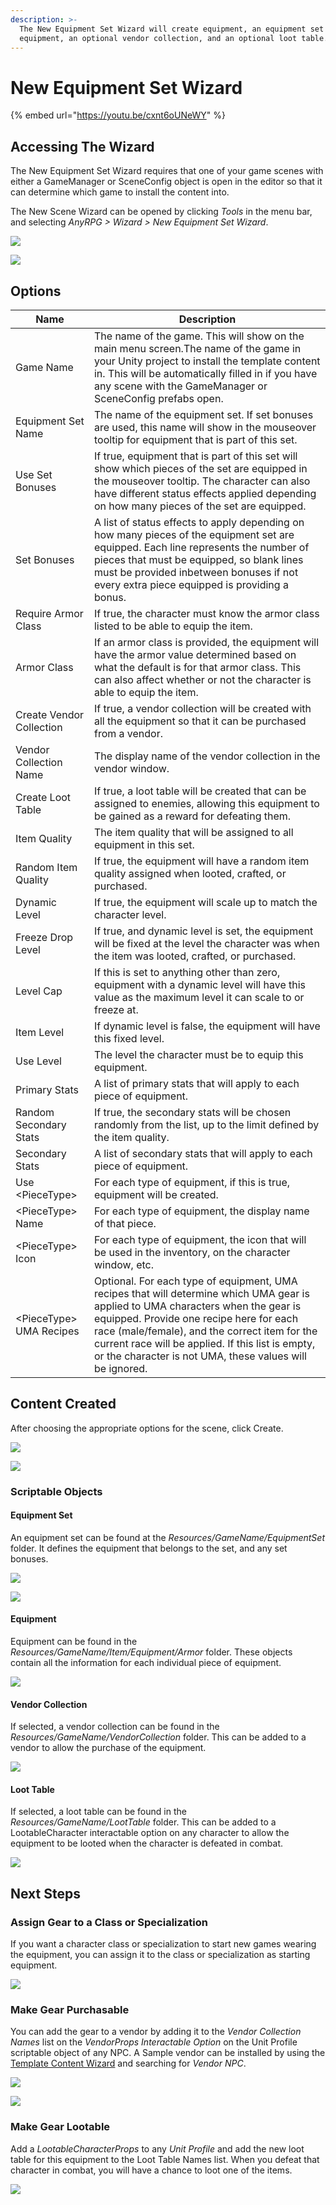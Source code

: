```yaml
---
description: >-
  The New Equipment Set Wizard will create equipment, an equipment set for the
  equipment, an optional vendor collection, and an optional loot table.
---
```


# New Equipment Set Wizard

{% embed url="https://youtu.be/cxnt6oUNeWY" %}

## Accessing The Wizard

The New Equipment Set Wizard requires that one of your game scenes with either a GameManager or SceneConfig object is open in the editor so that it can determine which game to install the content into.

The New Scene Wizard can be opened by clicking _Tools_ in the menu bar, and selecting _AnyRPG > Wizard > New Equipment Set Wizard_.

![](<../.gitbook/assets/image (74).png>)

![](<../.gitbook/assets/image (20).png>)

## Options

| Name                     | Description                                                                                                                                                                                                                                                                                                                                        |
| ------------------------ | -------------------------------------------------------------------------------------------------------------------------------------------------------------------------------------------------------------------------------------------------------------------------------------------------------------------------------------------------- |
| Game Name                | The name of the game.  This will show on the main menu screen.The name of the game in your Unity project to install the template content in.  This will be automatically filled in if you have any scene with the GameManager or SceneConfig prefabs open.                                                                                         |
| Equipment Set Name       | The name of the equipment set. If set bonuses are used, this name will show in the mouseover tooltip for equipment that is part of this set.                                                                                                                                                                                                       |
| Use Set Bonuses          | If true, equipment that is part of this set will show which pieces of the set are equipped in the mouseover tooltip.  The character can also have different status effects applied depending on how many pieces of the set are equipped.                                                                                                           |
| Set Bonuses              | A list of status effects to apply depending on how many pieces of the equipment set are equipped.  Each line represents the number of pieces that must be equipped, so blank lines must be provided inbetween bonuses if not every extra piece equipped is providing a bonus.                                                                      |
| Require Armor Class      | If true, the character must know the armor class listed to be able to equip the item.                                                                                                                                                                                                                                                              |
| Armor Class              | If an armor class is provided, the equipment will have the armor value determined based on what the default is for that armor class.  This can also affect whether or not the character is able to equip the item.                                                                                                                                 |
| Create Vendor Collection | If true, a vendor collection will be created with all the equipment so that it can be purchased from a vendor.                                                                                                                                                                                                                                     |
| Vendor Collection Name   | The display name of the vendor collection in the vendor window.                                                                                                                                                                                                                                                                                    |
| Create Loot Table        | If true, a loot table will be created that can be assigned to enemies, allowing this equipment to be gained as a reward for defeating them.                                                                                                                                                                                                        |
| Item Quality             | The item quality that will be assigned to all equipment in this set.                                                                                                                                                                                                                                                                               |
| Random Item Quality      | If true, the equipment will have a random item quality assigned when looted, crafted, or purchased.                                                                                                                                                                                                                                                |
| Dynamic Level            | If true, the equipment will scale up to match the character level.                                                                                                                                                                                                                                                                                 |
| Freeze Drop Level        | If true, and dynamic level is set, the equipment will be fixed at the level the character was when the item was looted, crafted, or purchased.                                                                                                                                                                                                     |
| Level Cap                | If this is set to anything other than zero, equipment with a dynamic level will have this value as the maximum level it can scale to or freeze at.                                                                                                                                                                                                 |
| Item Level               | If dynamic level is false, the equipment will have this fixed level.                                                                                                                                                                                                                                                                               |
| Use Level                | The level the character must be to equip this equipment.                                                                                                                                                                                                                                                                                           |
| Primary Stats            | A list of primary stats that will apply to each piece of equipment.                                                                                                                                                                                                                                                                                |
| Random Secondary Stats   | If true, the secondary stats will be chosen randomly from the list, up to the limit defined by the item quality.                                                                                                                                                                                                                                   |
| Secondary Stats          | A list of secondary stats that will apply to each piece of equipment.                                                                                                                                                                                                                                                                              |
| Use \<PieceType>         | For each type of equipment, if this is true, equipment will be created.                                                                                                                                                                                                                                                                            |
| \<PieceType> Name        | For each type of equipment, the display name of that piece.                                                                                                                                                                                                                                                                                        |
| \<PieceType> Icon        | For each type of equipment, the icon that will be used in the inventory, on the character window, etc.                                                                                                                                                                                                                                             |
| \<PieceType> UMA Recipes | Optional.  For each type of equipment, UMA recipes that will determine which UMA gear is applied to UMA characters when the gear is equipped.  Provide one recipe here for each race (male/female), and the correct item for the current race will be applied.  If this list is empty, or the character is not UMA, these values will be ignored.  |

## Content Created

After choosing the appropriate options for the scene, click Create.

![](<../.gitbook/assets/image (37).png>)

![](<../.gitbook/assets/image (69).png>)

### Scriptable Objects

#### Equipment Set

An equipment set can be found at the _Resources/GameName/EquipmentSet_ folder. It defines the equipment that belongs to the set, and any set bonuses.

![](<../.gitbook/assets/image (14).png>)

![](<../.gitbook/assets/image (44).png>)

#### Equipment

Equipment can be found in the _Resources/GameName/Item/Equipment/Armor_ folder.  These objects contain all the information for each individual piece of equipment.

![](<../.gitbook/assets/image (4) (1) (1).png>)

#### Vendor Collection

If selected, a vendor collection can be found in the _Resources/GameName/VendorCollection_ folder.  This can be added to a vendor to allow the purchase of the equipment.

![](<../.gitbook/assets/image (88).png>)

#### Loot Table

If selected, a loot table can be found in the _Resources/GameName/LootTable_ folder.  This can be added to a LootableCharacter interactable option on any character to allow the equipment to be looted when the character is defeated in combat.

![](<../.gitbook/assets/image (18).png>)

## Next Steps

### Assign Gear to a Class or Specialization

If you want a character class or specialization to start new games wearing the equipment, you can assign it to the class or specialization as starting equipment.

![](<../.gitbook/assets/image (113).png>)

### Make Gear Purchasable

You can add the gear to a vendor by adding it to the _Vendor Collection Names_ list on the _VendorProps Interactable Option_ on the Unit Profile scriptable object of any NPC.  A Sample vendor can be installed by using the [Template Content Wizard](template-content-wizard.md) and searching for _Vendor NPC_.

![](<../.gitbook/assets/image (130).png>)

![](<../.gitbook/assets/image (124).png>)

### Make Gear Lootable

Add a _LootableCharacterProps_ to any _Unit Profile_ and add the new loot table for this equipment to the Loot Table Names list.  When you defeat that character in combat, you will have a chance to loot one of the items.

![](<../.gitbook/assets/image (103).png>)
